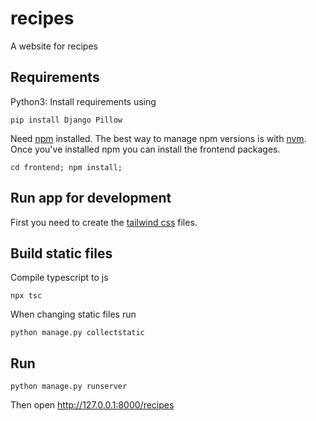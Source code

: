 # recipes
A website for recipes

## Requirements

Python3:
Install requirements using

```
pip install Django Pillow
```

Need [npm](https://www.npmjs.com/) installed. The best way to manage npm versions is with [nvm](https://github.com/nvm-sh/nvm).
Once you've installed npm you can install the frontend packages.
```
cd frontend; npm install;
```

## Run app for development

First you need to create the [tailwind css](https://tailwindcss.com/) files.

## Build static files

Compile typescript to js
```
npx tsc
```

When changing static files run
```
python manage.py collectstatic
```

## Run
```
python manage.py runserver
```

Then open http://127.0.0.1:8000/recipes